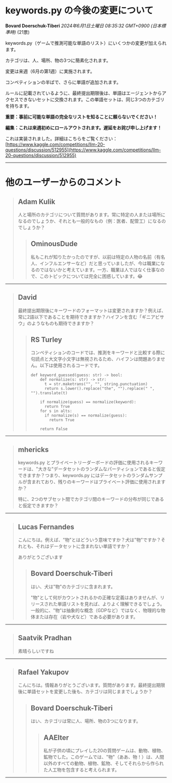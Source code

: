 # keywords.py の今後の変更について

**Bovard Doerschuk-Tiberi** *2024年6月1日土曜日 08:35:32 GMT+0900 (日本標準時)* (21票)

keywords.py（ゲームで推測可能な単語のリスト）にいくつかの変更が加えられます。

カテゴリは、人、場所、物の3つに簡素化されます。

変更は来週（6月の第1週）に実施されます。

コンペティションの半ばで、さらに単語が追加されます。

ルールに記載されているように、最終提出期限後は、単語はエージェントからアクセスできないセットに交換されます。この単語セットは、同じ3つのカテゴリを持ちます。

**重要：事前に可能な単語の完全なリストを知ることに頼らないでください！**

**編集：これは来週初めにロールアウトされます。遅延をお詫び申し上げます！**

これは実装されました。詳細はこちらをご覧ください：[https://www.kaggle.com/competitions/llm-20-questions/discussion/512955](https://www.kaggle.com/competitions/llm-20-questions/discussion/512955)

---
# 他のユーザーからのコメント

> ## Adam Kulik
> 
> 人と場所のカテゴリについて質問があります。常に特定の人または場所になるのでしょうか、それとも一般的なもの（例：医者、配管工）になるのでしょうか？
> 
> 
> 
> > ## OminousDude
> > 
> > 私もこれが知りたかったのですが、以前は特定の人物の名前（有名人、インフルエンサーなど）だと思っていましたが、今は職業になるのではないかと考えています。一方、職業は人ではなく仕事なので、このトピックについては完全に困惑しています。😂
> > 
> > 
> > 
---
> ## David
> 
> 最終提出期限後にキーワードのフォーマットは変更されますか？例えば、常に2語以下であることを期待できますか？ハイフンを含む「ギニアビサウ」のようなものも期待できますか？
> 
> 
> 
> > ## RS Turley
> > 
> > コンペティションのコードでは、推測をキーワードと比較する際に句読点と大文字小文字は無視されるため、ハイフンは問題ありません。以下は使用されるコードです。
> > 
> > ```
> > def keyword_guessed(guess: str) -> bool:
> >     def normalize(s: str) -> str:
> >       t = str.maketrans("", "", string.punctuation)
> >       return s.lower().replace("the", "").replace(" ", "").translate(t)
> > 
> >     if normalize(guess) == normalize(keyword):
> >       return True
> >     for s in alts:
> >       if normalize(s) == normalize(guess):
> >         return True
> > 
> >     return False
> > 
> > ```
> > 
> > 
> > 
---
> ## mhericks
> 
> keywords.py とプライベートリーダーボードの評価に使用されるキーワードは、"大きな"データセットのランダムなパーティションであると仮定できますか？つまり、keywords.py にはデータセットのランダムサンプルが含まれており、残りのキーワードはプライベート評価に使用されますか？
> 
> 特に、2つのサブセット間でカテゴリ間のキーワードの分布が同じであると仮定できますか？
> 
> 
> 
---
> ## Lucas Fernandes
> 
> こんにちは。例えば、"物"とはどういう意味ですか？犬は"物"ですか？それとも、それはデータセットに含まれない単語ですか？
> 
> ありがとうございます
> 
> 
> 
> > ## Bovard Doerschuk-Tiberi
> > 
> > はい、犬は"物"のカテゴリに含まれます。
> > 
> > "物"として何がカウントされるかの正確な定義はありませんが、リリースされた単語リストを見れば、よりよく理解できるでしょう。一般的に、"物"は抽象的な概念（GDPなど）ではなく、物理的な物体または存在（岩や犬など）である必要があります。
> > 
> > 
> > 
---
> ## Saatvik Pradhan
> 
> 素晴らしいですね
> 
> 
> 
---
> ## Rafael Yakupov
> 
> こんにちは。情報ありがとうございます。質問があります。最終提出期限後に単語セットを変更した後も、カテゴリは同じままでしょうか？
> 
> 
> 
> > ## Bovard Doerschuk-Tiberi
> > 
> > はい、カテゴリは常に人、場所、物の3つになります。
> > 
> > 
> > 
> > > ## AAElter
> > > 
> > > 私が子供の頃にプレイした20の質問ゲームは、動物、植物、鉱物でした。このゲームでは、"物"（ああ、物！）は、人間以外のすべての動物、植物、鉱物、そしてそれらから作られた人工物を包含すると考えられます。
> > > 
> > > 
> > > 
---

